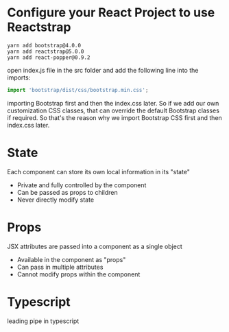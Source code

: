 # Configure your React Project to use Reactstrap

```
yarn add bootstrap@4.0.0
yarn add reactstrap@5.0.0
yarn add react-popper@0.9.2
```

open index.js file in the src folder and add the following line into the imports:

```js
import 'bootstrap/dist/css/bootstrap.min.css';
```

importing Bootstrap first and then the index.css later.
So if we add our own customization CSS classes,
that can override the default Bootstrap classes if required.
So that's the reason why we import Bootstrap CSS first and then index.css later.

# State

Each component can store its own local information in its "state"

- Private and fully controlled by the component
- Can be passed as props to children
- Never directly modify state

# Props

JSX attributes are passed into a component as a single object

- Available in the component as "props"
- Can pass in multiple attributes
- Cannot modify props within the component

# Typescript

leading pipe in typescript
